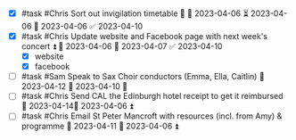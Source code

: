  - [x] #task #Chris Sort out invigilation timetable 🔼 🛫 2023-04-06 ⏳ 2023-04-06 📅 2023-04-06 ✅ 2023-04-10
- [x] #task #Chris Update website and Facebook page with next week's concert ⏫ 🛫 2023-04-06 📅 2023-04-07 ✅ 2023-04-10
	- [x] website
	- [x] facebook
- [ ] #task #Sam Speak to Sax Choir conductors (Emma, Ella, Caitlin) 📅 2023-04-12 🛫 2023-04-10 🔼 
- [ ] #task #Chris Send CAL the Edinburgh hotel receipt to get it reimbursed 📅 2023-04-14🛫 2023-04-06 ⏫ 
- [ ] #task #Chris Email St Peter Mancroft with resources (incl. from Amy) & programme 📅 2023-04-11 🛫 2023-04-06 ⏫ 